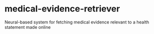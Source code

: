 # medical-evidence-retriever
Neural-based system for fetching medical evidence relevant to a health statement made online
